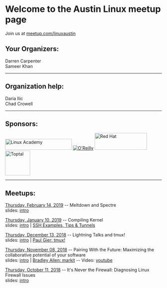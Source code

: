# Welcome to the Austin Linux meetup page
Join us at [meetup.com/linuxaustin](https://www.meetup.com/linuxaustin/)

## Your Organizers:  
Darren Carpenter  
Sameer Khan

---

## Organization help:  
Daria Ilic  
Chad Crowell

---

## Sponsors:

<a href="https://linuxacademy.com" class="logo"><img src="https://linuxacademy.com/templates/default/assets/img/LinuxAcademy-logo-dk.svg" alt="Linux Academy" height="35px" width="214px"></a>
<a href="https://www.oreilly.com/pub/cpc/169501"><img src="https://www.oreilly.com/partner_file/ORM_logo_box75_hex.jpg" alt="O'Reilly"/></a>
<a href="https://www.redhat.com"><img src="https://www.redhat.com/profiles/rh/themes/redhatdotcom/img/logo-reverse.svg" alt="Red Hat" height="54px" width="168px"></a><a href="https://www.toptal.com"><img src="https://uploads.toptal.io/press-center/logos/blue/regular-logo/full_logo.svg" alt="Toptal" height="80.px"></a>

---

## Meetups:

[Thursday, February 14, 2019](https://www.meetup.com/linuxaustin/events/jbxcnqyzdbsb/) -- Meltdown and Spectre  
slides: [intro](https://linuxaustin.github.io/intro-slides/2019-02-14)

[Thursday, January 10, 2019](https://www.meetup.com/linuxaustin/events/jbxcnqyzcbnb/) -- Compiling Kernel  
slides: [intro](https://linuxaustin.github.io/intro-slides/2019-01-10) | [SSH Examples, Tips & Tunnels](https://hackertarget.com/ssh-examples-tunnels/)

[Thursday, December 13, 2018](https://www.meetup.com/linuxaustin/events/lbqzhqyxqbrb/) -- Lightning Talks and tmux!  
slides: [intro](https://linuxaustin.github.io/intro-slides/2018-12-13) | [Paul Gier: tmux!](https://github.com/linuxaustin/tmux-notes/blob/master/tmux-presentation.org)

[Thursday, November 08, 2018](https://www.meetup.com/linuxaustin/events/lbqzhqyxpblb/) -- Pairing With the Future: Maximizing the collaborative potential of your software  
slides: [intro](https://linuxaustin.github.io/intro-slides/2018-11-08) | [Bradley Allen: markit](https://github.com/linuxaustin/OtherSlides/blob/master/markit-presentation-18-11-09-01.odp) -- Video: [youtube](https://youtu.be/Ti0kMejBgkk)

[Thursday, October 11, 2018](https://www.meetup.com/linuxaustin/events/zqmmhqyxnbpb/) -- It's Never the Firewall: Diagnosing Linux Firewall Issues  
slides: [intro](https://linuxaustin.github.io/intro-slides/11-10-18)
